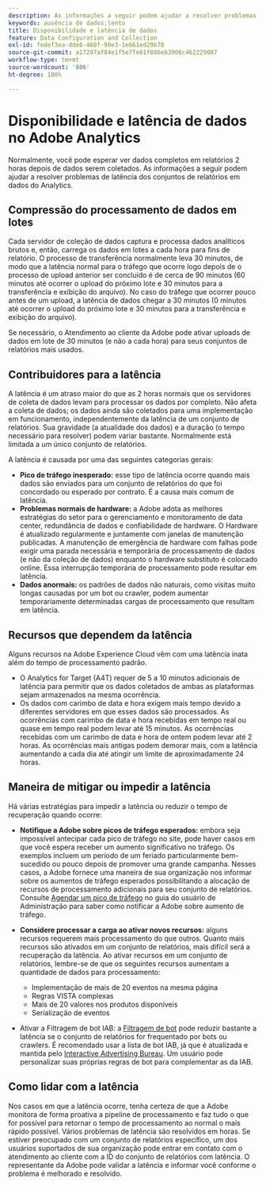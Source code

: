 ```yaml
---
description: As informações a seguir podem ajudar a resolver problemas de latência dos conjuntos de relatórios em dados do Analytics.
keywords: ausência de dados;lento
title: Disponibilidade e latência de dados
feature: Data Configuration and Collection
exl-id: fedef3ea-dde6-460f-90e3-1e661ed29b78
source-git-commit: a17297af84e1f5e7fe61f886eb3906c462229087
workflow-type: tm+mt
source-wordcount: '806'
ht-degree: 100%

---
```


# Disponibilidade e latência de dados no Adobe Analytics

Normalmente, você pode esperar ver dados completos em relatórios 2 horas depois de dados serem coletados. As informações a seguir podem ajudar a resolver problemas de latência dos conjuntos de relatórios em dados do Analytics.

## Compressão do processamento de dados em lotes

Cada servidor de coleção de dados captura e processa dados analíticos brutos e, então, carrega os dados em lotes a cada hora para fins de relatório. O processo de transferência normalmente leva 30 minutos, de modo que a latência normal para o tráfego que ocorre logo depois de o processo de upload anterior ser concluído é de cerca de 90 minutos (60 minutos até ocorrer o upload do próximo lote e 30 minutos para a transferência e exibição do arquivo). No caso do tráfego que ocorrer pouco antes de um upload, a latência de dados chegar a 30 minutos (0 minutos até ocorrer o upload do próximo lote e 30 minutos para a transferência e exibição do arquivo).

Se necessário, o Atendimento ao cliente da Adobe pode ativar uploads de dados em lote de 30 minutos (e não a cada hora) para seus conjuntos de relatórios mais usados.

## Contribuidores para a latência

A latência é um atraso maior do que as 2 horas normais que os servidores de coleta de dados levam para processar os dados por completo. Não afeta a coleta de dados; os dados ainda são coletados para uma implementação em funcionamento, independentemente da latência de um conjunto de relatórios. Sua gravidade (a atualidade dos dados) e a duração (o tempo necessário para resolver) podem variar bastante. Normalmente está limitada a um único conjunto de relatórios.

A latência é causada por uma das seguintes categorias gerais:

* **Pico de tráfego inesperado:** esse tipo de latência ocorre quando mais dados são enviados para um conjunto de relatórios do que foi concordado ou esperado por contrato. É a causa mais comum de latência.
* **Problemas normais de hardware:** a Adobe adota as melhores estratégias do setor para o gerenciamento e monitoramento de data center, redundância de dados e confiabilidade de hardware. O Hardware é atualizado regularmente e juntamente com janelas de manutenção publicadas. A manutenção de emergência de hardware com falhas pode exigir uma parada necessária e temporária de processamento de dados (e não da coleção de dados) enquanto o hardware substituto é colocado online. Essa interrupção temporária de processamento pode resultar em latência.
* **Dados anormais:** os padrões de dados não naturais, como visitas muito longas causadas por um bot ou crawler, podem aumentar temporariamente determinadas cargas de processamento que resultam em latência.

## Recursos que dependem da latência

Alguns recursos na Adobe Experience Cloud vêm com uma latência inata além do tempo de processamento padrão.

* O Analytics for Target (A4T) requer de 5 a 10 minutos adicionais de latência para permitir que os dados coletados de ambas as plataformas sejam armazenados na mesma ocorrência.
* Os dados com carimbo de data e hora exigem mais tempo devido a diferentes servidores em que esses dados são processados. As ocorrências com carimbo de data e hora recebidas em tempo real ou quase em tempo real podem levar até 15 minutos. As ocorrências recebidas com um carimbo de data e hora de ontem podem levar até 2 horas. As ocorrências mais antigas podem demorar mais, com a latência aumentando a cada dia até atingir um limite de aproximadamente 24 horas.

## Maneira de mitigar ou impedir a latência

Há várias estratégias para impedir a latência ou reduzir o tempo de recuperação quando ocorre:

* **Notifique a Adobe sobre picos de tráfego esperados:** embora seja impossível antecipar cada pico de tráfego no site, pode haver casos em que você espera receber um aumento significativo no tráfego. Os exemplos incluem um período de um feriado particularmente bem-sucedido ou pouco depois de promover uma grande campanha. Nesses casos, a Adobe fornece uma maneira de sua organização nos informar sobre os aumentos de tráfego esperados possibilitando a alocação de recursos de processamento adicionais para seu conjunto de relatórios. Consulte [Agendar um pico de tráfego](/help/admin/admin/c-manage-report-suites/c-edit-report-suites/c-traffic-management/t-traffic-schedule-spike.md) no guia do usuário de Administração para saber como notificar a Adobe sobre aumento de tráfego.
* **Considere processar a carga ao ativar novos recursos:** alguns recursos requerem mais processamento do que outros. Quanto mais recursos são ativados em um conjunto de relatórios, mais difícil será a recuperação da latência. Ao ativar recursos em um conjunto de relatórios, lembre-se de que os seguintes recursos aumentam a quantidade de dados para processamento:

   * Implementação de mais de 20 eventos na mesma página
   * Regras VISTA complexas
   * Mais de 20 valores nos produtos disponíveis
   * Serialização de eventos

* Ativar a Filtragem de bot IAB: a [Filtragem de bot](/help/admin/admin/c-manage-report-suites/c-edit-report-suites/general/bot-removal/bot-removal.md) pode reduzir bastante a latência se o conjunto de relatórios for frequentado por bots ou crawlers. É recomendado usar a lista de bot IAB, já que é atualizada e mantida pelo [Interactive Advertising Bureau](https://www.iab.net/about_the_iab). Um usuário pode personalizar suas próprias regras de bot para complementar as da IAB.

## Como lidar com a latência

Nos casos em que a latência ocorre, tenha certeza de que a Adobe monitora de forma proativa a pipeline de processamento e faz tudo o que for possível para retornar o tempo de processamento ao normal o mais rápido possível. Vários problemas de latência são resolvidos em horas. Se estiver preocupado com um conjunto de relatórios específico, um dos usuários suportados de sua organização pode entrar em contato com o atendimento ao cliente com a ID do conjunto de relatórios com latência. O representante da Adobe pode validar a latência e informar você conforme o problema é melhorado e resolvido.
